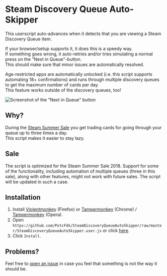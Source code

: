 # Steam Discovery Queue Auto-Skipper
This userscript auto-advances when it detects that you are viewing a Steam Discovery Queue item.  

If your browser/setup supports it, it does this is a speedy way.  
If something goes wrong, it auto-retries and/or tries simulating a normal press on the "Next in Queue"-button.  
This should make sure that minor issues are automatically resolved.  

Age-restricted apps are automatically unlocked (i.e. this script supports automating 18+ confirmations) and runs through multiple discovery queues to get the maximum number of cards per day.  
This feature works outside of the discovery queues, too!

![Screenshot of the "Next in Queue" button](https://i.imgur.com/NuCCY8D.png)

## Why?
During the [Steam Summer Sale](https://steamcommunity.com/saliengame/play/#faq) you get trading cards for going through your queue up to three times a day.  
This script makes it easier to stay lazy.

## Sale
The script is optimized for the Steam Summer Sale 2018. Support for some of the functionality, including automation of multiple queues (three in this sale), along with other features, might not work with future sales. The script will be updated in such a case.

## Installation
1. Install [Violentmonkey](https://addons.mozilla.org/en-us/firefox/addon/violentmonkey/) (Firefox) or [Tampermonkey](https://chrome.google.com/webstore/detail/tampermonkey/dhdgffkkebhmkfjojejmpbldmpobfkfo) (Chrome) / [Tampermonkey](https://addons.opera.com/en/extensions/details/tampermonkey-beta/) (Opera).
2. Open `https://github.com/PotcFdk/SteamDiscoveryQueueAutoSkipper/raw/master/SteamDiscoveryQueueAutoSkipper.user.js` or click [here](https://github.com/PotcFdk/SteamDiscoveryQueueAutoSkipper/raw/master/SteamDiscoveryQueueAutoSkipper.user.js).
3. Click `Install`.  

## Problems?
Feel free to [open an issue](https://github.com/PotcFdk/SteamDiscoveryQueueAutoSkipper/issues) in case you feel that something is not the way it should be.

